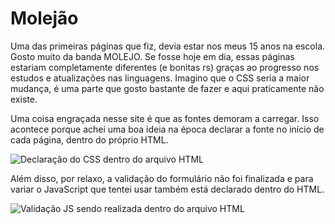 # Molejão

Uma das primeiras páginas que fiz, devia estar nos meus 15 anos na escola. Gosto muito da banda MOLEJO. Se fosse hoje em dia, essas páginas estariam completamente diferentes (e bonitas rs) graças ao progresso nos estudos e atualizações nas linguagens. Imagino que o CSS seria a maior mudança, é uma parte que gosto bastante de fazer e aqui praticamente não existe.

Uma coisa engraçada nesse site é que as fontes demoram a carregar. Isso acontece porque achei uma boa ideia na época declarar a fonte no início de cada página, dentro do próprio HTML.

![Declaração do CSS dentro do arquivo HTML](https://user-images.githubusercontent.com/17684918/209181959-937e1faf-c634-4bd5-93d5-48db3975eeb8.png)

Além disso, por relaxo, a validação do formulário não foi finalizada e para variar o JavaScript que tentei usar também está declarado dentro do HTML. 

![Validação JS sendo realizada dentro do arquivo HTML](https://user-images.githubusercontent.com/17684918/209182678-ddebc073-20ff-4d3e-8c7e-703ffbb539ea.png)
